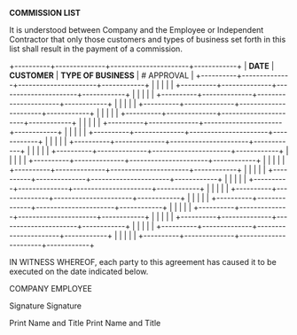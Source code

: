 **COMMISSION LIST**

It is understood between Company and the Employee or Independent
Contractor that only those customers and types of business set forth in
this list shall result in the payment of a commission.

+----------+--------------+----------------------+------------+
| **DATE** | **CUSTOMER** | **TYPE OF BUSINESS** | # APPROVAL |
+----------+--------------+----------------------+------------+
|          |              |                      |            |
+----------+--------------+----------------------+------------+
|          |              |                      |            |
+----------+--------------+----------------------+------------+
|          |              |                      |            |
+----------+--------------+----------------------+------------+
|          |              |                      |            |
+----------+--------------+----------------------+------------+
|          |              |                      |            |
+----------+--------------+----------------------+------------+
|          |              |                      |            |
+----------+--------------+----------------------+------------+
|          |              |                      |            |
+----------+--------------+----------------------+------------+
|          |              |                      |            |
+----------+--------------+----------------------+------------+
|          |              |                      |            |
+----------+--------------+----------------------+------------+
|          |              |                      |            |
+----------+--------------+----------------------+------------+
|          |              |                      |            |
+----------+--------------+----------------------+------------+
|          |              |                      |            |
+----------+--------------+----------------------+------------+
|          |              |                      |            |
+----------+--------------+----------------------+------------+
|          |              |                      |            |
+----------+--------------+----------------------+------------+
|          |              |                      |            |
+----------+--------------+----------------------+------------+
|          |              |                      |            |
+----------+--------------+----------------------+------------+
|          |              |                      |            |
+----------+--------------+----------------------+------------+
|          |              |                      |            |
+----------+--------------+----------------------+------------+

IN WITNESS WHEREOF, each party to this agreement has caused it to be
executed on the date indicated below.

COMPANY EMPLOYEE

Signature Signature

Print Name and Title Print Name and Title
